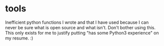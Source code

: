 # tools
Inefficient python functions I wrote and that I have used because I can never be sure what is open source and what isn't. Don't bother using this.
This only exists for me to justify putting "has some Python3 experience" on my resume. :)
